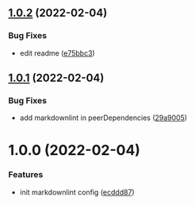 ## [1.0.2](https://github.com/releaseband/markdownlint-config/compare/v1.0.1...v1.0.2) (2022-02-04)


### Bug Fixes

* edit readme ([e75bbc3](https://github.com/releaseband/markdownlint-config/commit/e75bbc3edd2cd62b37cc87cbbe8c888d8509f36d))

## [1.0.1](https://github.com/releaseband/markdownlint-config/compare/v1.0.0...v1.0.1) (2022-02-04)


### Bug Fixes

* add markdownlint in peerDependencies ([29a9005](https://github.com/releaseband/markdownlint-config/commit/29a9005307b0f80732f1fbef46da48580ede49ed))

# 1.0.0 (2022-02-04)


### Features

* init markdownlint config ([ecddd87](https://github.com/releaseband/markdownlint-config/commit/ecddd87b4231f9024c9e88eefac473d403d17321))
